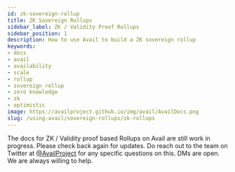 ```yaml
---
id: zk-sovereign-rollup
title: ZK Sovereign Rollups
sidebar_label: ZK / Validity Proof Rollups
sidebar_position: 1
description: How to use Avail to build a ZK sovereign rollup
keywords:
- docs
- avail
- availability
- scale
- rollup
- sovereign rollup
- zero knowledge
- zk
- optimistic
image: https://availproject.github.io/img/avail/AvailDocs.png
slug: /using-avail/sovereign-rollups/zk-rollups
---
```


The docs for ZK / Validity proof based Rollups on Avail are still work in progress. Please check back again for updates. Do reach out to the team on Twitter at [@AvailProject](https://twitter.com/AvailProject) for any specific questions on this. DMs are open. We are always willing to help.